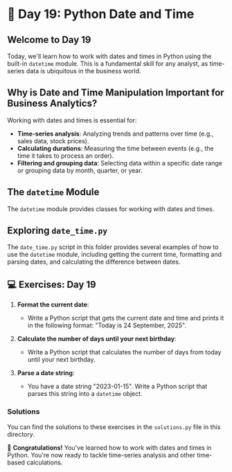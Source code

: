 # 📅 Day 19: Python Date and Time

## Welcome to Day 19

Today, we'll learn how to work with dates and times in Python using the built-in `datetime` module. This is a fundamental skill for any analyst, as time-series data is ubiquitous in the business world.

## Why is Date and Time Manipulation Important for Business Analytics?

Working with dates and times is essential for:

- **Time-series analysis**: Analyzing trends and patterns over time (e.g., sales data, stock prices).
- **Calculating durations**: Measuring the time between events (e.g., the time it takes to process an order).
- **Filtering and grouping data**: Selecting data within a specific date range or grouping data by month, quarter, or year.

## The `datetime` Module

The `datetime` module provides classes for working with dates and times.

## Exploring `date_time.py`

The `date_time.py` script in this folder provides several examples of how to use the `datetime` module, including getting the current time, formatting and parsing dates, and calculating the difference between dates.

## 💻 Exercises: Day 19

1. **Format the current date**:
    - Write a Python script that gets the current date and time and prints it in the following format: "Today is 24 September, 2025".

2. **Calculate the number of days until your next birthday**:
    - Write a Python script that calculates the number of days from today until your next birthday.

3. **Parse a date string**:
    - You have a date string "2023-01-15". Write a Python script that parses this string into a `datetime` object.

### Solutions

You can find the solutions to these exercises in the `solutions.py` file in this directory.

🎉 **Congratulations!** You've learned how to work with dates and times in Python. You're now ready to tackle time-series analysis and other time-based calculations.
